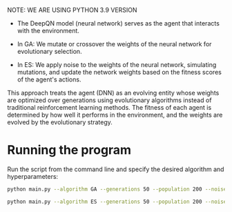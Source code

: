 NOTE: WE ARE USING PYTHON 3.9 VERSION

- The DeepQN model (neural network) serves as the agent that interacts with the environment.


- In GA: We mutate or crossover the weights of the neural network for evolutionary selection.


- In ES: We apply noise to the weights of the neural network, simulating mutations, and update the network weights based on the fitness scores of the agent's actions.

This approach treats the agent (DNN) as an evolving entity whose weights are optimized over generations using evolutionary algorithms instead of traditional reinforcement learning methods. The fitness of each agent is determined by how well it performs in the environment, and the weights are evolved by the evolutionary strategy.


# Running the program

Run the script from the command line and specify the desired algorithm and hyperparameters:

```bash
python main.py --algorithm GA --generations 50 --population 200 --noise_std 0.005
```

```bash
python main.py --algorithm ES --generations 50 --population 200 --noise_std 0.05
```